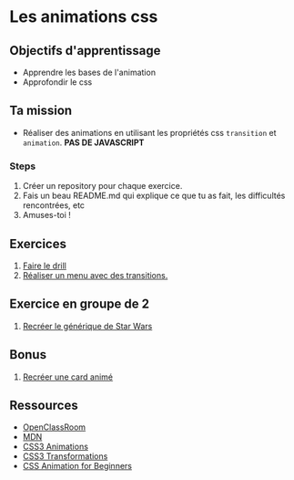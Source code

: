 # Les animations css
	
## Objectifs d'apprentissage
- Apprendre les bases de l'animation
- Approfondir le css

## Ta mission
- Réaliser des animations en utilisant les propriétés css ``transition`` et ``animation``. **PAS DE JAVASCRIPT**

### Steps
1. Créer un repository pour chaque exercice.
1. Fais un beau README.md qui explique ce que tu as fait, les difficultés rencontrées, etc 
1. Amuses-toi !   

## Exercices
1. [Faire le drill](./drill.md)
1. [Réaliser un menu avec des transitions.](menu.md)

## Exercice en groupe de 2
1. [Recréer le générique de Star Wars](exercice-star-wars.md) 

## Bonus
1. [Recréer une card animé](card.md)

## Ressources  
- [OpenClassRoom](https://openclassrooms.com/fr/courses/2745636-utilisez-les-effets-avances-de-css-sur-votre-site/3297084-les-animations-css)
- [MDN](https://developer.mozilla.org/fr/docs/Web/CSS/Animations_CSS/Utiliser_les_animations_CSS)
- [CSS3 Animations](https://www.w3schools.com/css/css3_animations.asp)
- [CSS3 Transformations](https://www.w3schools.com/css/css3_3dtransforms.asp)
- [CSS Animation for Beginners](https://robots.thoughtbot.com/css-animation-for-beginners)


